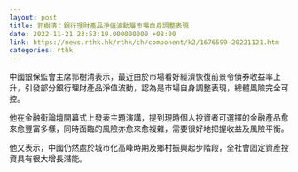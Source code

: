 ```yaml
---
layout: post
title: 郭樹清：銀行理財產品淨值波動屬市場自身調整表現
date: 2022-11-21 23:53:19.000000000 +08:00
link: https://news.rthk.hk/rthk/ch/component/k2/1676599-20221121.htm
categories: rthk
---
```


中國銀保監會主席郭樹清表示，最近由於市場看好經濟恢復前景令債券收益率上升，引發部分銀行理財產品淨值波動，認為是市場自身調整表現，總體風險完全可控。

他在金融街論壇開幕式上發表主題演講，提到現時個人投資者可選擇的金融產品愈來愈豐富多樣，同時面臨的風險亦愈來愈複雜，需要很好地把握收益及風險平衡。

他又表示，中國仍然處於城市化高峰時期及鄉村振興起步階段，全社會固定資產投資具有很大增長潛能。
